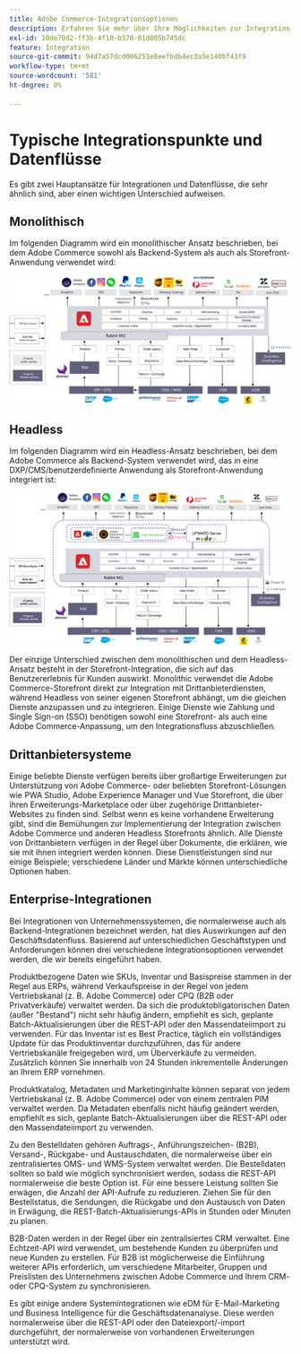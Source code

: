 ```yaml
---
title: Adobe Commerce-Integrationsoptionen
description: Erfahren Sie mehr über Ihre Möglichkeiten zur Integration anderer Systeme in Ihre Adobe Commerce-Implementierung.
exl-id: 10de70d2-ff3b-4f10-b370-01d805b745dc
feature: Integration
source-git-commit: 94d7a57dcd006251e8eefbdb4ec3a5e140bf43f9
workflow-type: tm+mt
source-wordcount: '581'
ht-degree: 0%

---
```


# Typische Integrationspunkte und Datenflüsse

Es gibt zwei Hauptansätze für Integrationen und Datenflüsse, die sehr ähnlich sind, aber einen wichtigen Unterschied aufweisen.

## Monolithisch

Im folgenden Diagramm wird ein monolithischer Ansatz beschrieben, bei dem Adobe Commerce sowohl als Backend-System als auch als Storefront-Anwendung verwendet wird:

![Monolith-Diagramm für Adobe Commerce](../../assets/playbooks/integration-monolith.svg)

## Headless

Im folgenden Diagramm wird ein Headless-Ansatz beschrieben, bei dem Adobe Commerce als Backend-System verwendet wird, das in eine DXP/CMS/benutzerdefinierte Anwendung als Storefront-Anwendung integriert ist:

![Adobe Commerce Headless-Diagramm](../../assets/playbooks/integration-headless.svg)

Der einzige Unterschied zwischen dem monolithischen und dem Headless-Ansatz besteht in der Storefront-Integration, die sich auf das Benutzererlebnis für Kunden auswirkt. Monolithic verwendet die Adobe Commerce-Storefront direkt zur Integration mit Drittanbieterdiensten, während Headless von seiner eigenen Storefront abhängt, um die gleichen Dienste anzupassen und zu integrieren. Einige Dienste wie Zahlung und Single Sign-on (SSO) benötigen sowohl eine Storefront- als auch eine Adobe Commerce-Anpassung, um den Integrationsfluss abzuschließen.

## Drittanbietersysteme

Einige beliebte Dienste verfügen bereits über großartige Erweiterungen zur Unterstützung von Adobe Commerce- oder beliebten Storefront-Lösungen wie PWA Studio, Adobe Experience Manager und Vue Storefront, die über ihren Erweiterungs-Marketplace oder über zugehörige Drittanbieter-Websites zu finden sind. Selbst wenn es keine vorhandene Erweiterung gibt, sind die Bemühungen zur Implementierung der Integration zwischen Adobe Commerce und anderen Headless Storefronts ähnlich. Alle Dienste von Drittanbietern verfügen in der Regel über Dokumente, die erklären, wie sie mit ihnen integriert werden können. Diese Dienstleistungen sind nur einige Beispiele; verschiedene Länder und Märkte können unterschiedliche Optionen haben.

## Enterprise-Integrationen

Bei Integrationen von Unternehmenssystemen, die normalerweise auch als Backend-Integrationen bezeichnet werden, hat dies Auswirkungen auf den Geschäftsdatenfluss. Basierend auf unterschiedlichen Geschäftstypen und Anforderungen können drei verschiedene Integrationsoptionen verwendet werden, die wir bereits eingeführt haben.

Produktbezogene Daten wie SKUs, Inventar und Basispreise stammen in der Regel aus ERPs, während Verkaufspreise in der Regel von jedem Vertriebskanal (z. B. Adobe Commerce) oder CPQ (B2B oder Privatverkäufe) verwaltet werden. Da sich die produktobligatorischen Daten (außer &quot;Bestand&quot;) nicht sehr häufig ändern, empfiehlt es sich, geplante Batch-Aktualisierungen über die REST-API oder den Massendateiimport zu verwenden. Für das Inventar ist es Best Practice, täglich ein vollständiges Update für das Produktinventar durchzuführen, das für andere Vertriebskanäle freigegeben wird, um Überverkäufe zu vermeiden. Zusätzlich können Sie innerhalb von 24 Stunden inkrementelle Änderungen an Ihrem ERP vornehmen.

Produktkatalog, Metadaten und Marketinginhalte können separat von jedem Vertriebskanal (z. B. Adobe Commerce) oder von einem zentralen PIM verwaltet werden. Da Metadaten ebenfalls nicht häufig geändert werden, empfiehlt es sich, geplante Batch-Aktualisierungen über die REST-API oder den Massendateiimport zu verwenden.

Zu den Bestelldaten gehören Auftrags-, Anführungszeichen- (B2B), Versand-, Rückgabe- und Austauschdaten, die normalerweise über ein zentralisiertes OMS- und WMS-System verwaltet werden. Die Bestelldaten sollten so bald wie möglich synchronisiert werden, sodass die REST-API normalerweise die beste Option ist. Für eine bessere Leistung sollten Sie erwägen, die Anzahl der API-Aufrufe zu reduzieren. Ziehen Sie für den Bestellstatus, die Sendungen, die Rückgabe und den Austausch von Daten in Erwägung, die REST-Batch-Aktualisierungs-APIs in Stunden oder Minuten zu planen.

B2B-Daten werden in der Regel über ein zentralisiertes CRM verwaltet. Eine Echtzeit-API wird verwendet, um bestehende Kunden zu überprüfen und neue Kunden zu erstellen. Für B2B ist möglicherweise die Einführung weiterer APIs erforderlich, um verschiedene Mitarbeiter, Gruppen und Preislisten des Unternehmens zwischen Adobe Commerce und Ihrem CRM- oder CPQ-System zu synchronisieren.

Es gibt einige andere Systemintegrationen wie eDM für E-Mail-Marketing und Business Intelligence für die Geschäftsdatenanalyse. Diese werden normalerweise über die REST-API oder den Dateiexport/-import durchgeführt, der normalerweise von vorhandenen Erweiterungen unterstützt wird.
